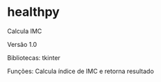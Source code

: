 # healthpy
Calcula IMC

Versão 1.0

Bibliotecas:
tkinter

Funções: Calcula índice de IMC e retorna resultado
